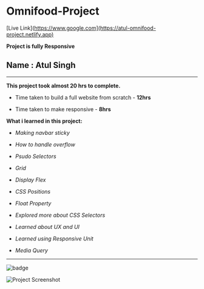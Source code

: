 # Omnifood-Project

[Live Link](https://www.google.com](https://atul-omnifood-project.netlify.app)

**Project is fully Responsive**

## Name : Atul Singh

---

**This project took almost 20 hrs to complete.**

- Time taken to build a full website from scratch - **12hrs**

- Time taken to make responsive - **8hrs**

**What i learned in this project:**

- _Making navbar sticky_

- _How to handle overflow_

- _Psudo Selectors_

- _Grid_

- _Display Flex_

- _CSS Positions_

- _Float Property_

- _Explored more about CSS Selectors_

- _Learned about UX and UI_

- _Learned using Responsive Unit_

- _Media Query_

---

![badge](https://img.shields.io/badge/Udemy%20Project-Omnifood%20Project-brightgreen)

![Project Screenshot](./Omnifood-Full-Page-Screenshot.png)
